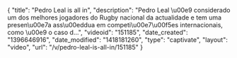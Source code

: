 {
    "title": "Pedro Leal is all in",
    "description": "Pedro Leal \u00e9 considerado um dos melhores jogadores do Rugby nacional da actualidade e tem uma presen\u00e7a ass\u00eddua em competi\u00e7\u00f5es internacionais, como \u00e9 o caso d...",
    "videoid": "151185",
    "date_created": "1396646916",
    "date_modified": "1418181260",
    "type": "captivate",
    "layout": "video",
    "url": "\/v\/pedro-leal-is-all-in\/151185"
}